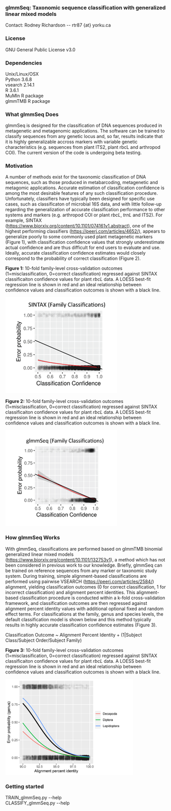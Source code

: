### glmmSeq: Taxonomic sequence classification with generalized linear mixed models

Contact: Rodney Richardson -- rtr87 {at} yorku.ca

### License
GNU General Public License v3.0

### Dependencies

Unix/Linux/OSX  
Python 3.6.8  
vsearch 2.14.1  
R 3.6.1  
MuMIn R package  
glmmTMB R package  

### What glmmSeq Does
glmmSeq is designed for the classification of DNA sequences produced in metagenetic and metagenomic applications. The software can be trained to classify sequences from any genetic locus and, so far, results indicate that it is highly generalizable accross markers with variable genetic characteristics (e.g. sequences from plant ITS2, plant rbcL and arthropod COI). The current version of the code is undergoing beta testing.

### Motivation
A number of methods exist for the taxonomic classification of DNA sequences, such as those produced in metabarcoding, metagenetic and metagomic applications. Accurate estimation of classification confidence is among the most desirable features of any such classification procedure. Unfortunately, classifiers have typically been designed for specific use cases, such as classificaton of microbial 16S data, and with little follow-up regarding the generalization of accurate classification performance to other systems and markers (e.g. arthropod COI or plant *rbcL*, *trnL* and ITS2). For example, SINTAX (https://www.biorxiv.org/content/10.1101/074161v1.abstract), one of the highest performing classifiers (https://peerj.com/articles/4652/), appears to generalize poorly to some commonly used plant metagenetic markers (Figure 1), with classification confidence values that strongly underestimate actual confidence and are thus difficult for end users to evaluate and use. Ideally, accurate classification confidence estimates would closely correspond to the probability of correct classification (Figure 2).

**Figure 1:** 10-fold family-level cross-validation outcomes (1=misclassification, 0=correct classification) regressed against SINTAX classificaiton confidence values for plant *rbcL* data. A LOESS best-fit regression line is shown in red and an ideal relationship between confidence values and classification outcomes is shown with a black line. 
  
<img src="https://github.com/RTRichar/glmmSeq/blob/master/Figures/Sintax.png" width="350" height="300">

**Figure 2:** 10-fold family-level cross-validation outcomes (1=misclassification, 0=correct classification) regressed against SINTAX classificaiton confidence values for plant *rbcL* data. A LOESS best-fit regression line is shown in red and an ideal relationship between confidence values and classification outcomes is shown with a black line. 
  
<img src="https://github.com/RTRichar/glmmSeq/blob/master/Figures/glmmSeq.png" width="350" height="300">

### How glmmSeq Works
With glmmSeq, classifications are performed based on glmmTMB binomial generalized linear mixed models (https://www.biorxiv.org/content/10.1101/132753v1), a method which has not been considered in previous work to our knowledge. Briefly, glmmSeq can be trained on reference sequences from any marker or taxonomic study system. During training, simple alignment-based classifications are performed using pairwise VSEARCH (https://peerj.com/articles/2584/) alignment, yielding classification outcomes (0 for correct classification, 1 for incorrect classification) and alignment percent identities. This alignment-based classification procedure is conducted within a k-fold cross-validation framework, and classification outcomes are then regressed against alignment percent identity values with additional optional fixed and random effect terms. For classifications at the family, genus and species levels, the default classification model is shown below and this method typically results in highly accurate classification confidence estimates (Figure 3).
  
Classification Outcome ~ Alignment Percent Identity + (1|Subject Class/Subject Order/Subject Family)
  
**Figure 3:** 10-fold family-level cross-validation outcomes (1=misclassification, 0=correct classification) regressed against SINTAX classificaiton confidence values for plant *rbcL* data. A LOESS best-fit regression line is shown in red and an ideal relationship between confidence values and classification outcomes is shown with a black line. 

<img src="https://github.com/RTRichar/glmmSeq/blob/master/Figures/MotivationalPlot.png" width="400" height="300">

### Getting started

TRAIN_glmmSeq.py --help  
CLASSIFY_glmmSeq.py --help
